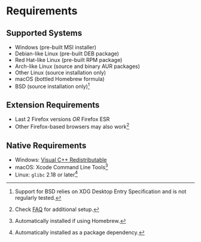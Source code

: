 # Requirements

## Supported Systems

* Windows (pre-built MSI installer)
* Debian-like Linux (pre-built DEB package)
* Red Hat-like Linux (pre-built RPM package)
* Arch-like Linux (source and binary AUR packages)
* Other Linux (source installation only)
* macOS (bottled Homebrew formula)
* BSD (source installation only)[^4]

## Extension Requirements

* Last 2 Firefox versions *OR* Firefox ESR
* Other Firefox-based browsers may also work[^1]

## Native Requirements

* Windows: [Visual C++ Redistributable](https://support.microsoft.com/en-us/help/2977003/the-latest-supported-visual-c-downloads)
* macOS: Xcode Command Line Tools[^2]
* Linux: `glibc` 2.18 or later[^3]

[^1]: Check [FAQ](../help/faq.md#how-to-use-an-alternative-browser-as-a-main-browser) for additional setup.
[^2]: Automatically installed if using Homebrew.
[^3]: Automatically installed as a package dependency.
[^4]: Support for BSD relies on XDG Desktop Entry Specification and is not regularly tested.
